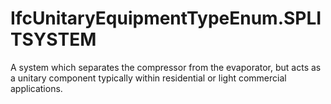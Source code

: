 IfcUnitaryEquipmentTypeEnum.SPLITSYSTEM
=======================================
A system which separates the compressor from the evaporator, but acts as a
unitary component typically within residential or light commercial
applications.


